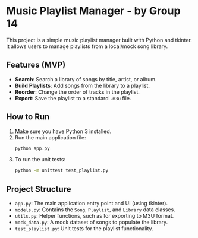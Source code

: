 # Music Playlist Manager - by Group 14

This project is a simple music playlist manager built with Python and tkinter. It allows users to manage playlists from a local/mock song library.

## Features (MVP)

-   **Search**: Search a library of songs by title, artist, or album.
-   **Build Playlists**: Add songs from the library to a playlist.
-   **Reorder**: Change the order of tracks in the playlist.
-   **Export**: Save the playlist to a standard `.m3u` file.

## How to Run

1.  Make sure you have Python 3 installed.
2.  Run the main application file:
    ```bash
    python app.py
    ```
3.  To run the unit tests:
    ```bash
    python -m unittest test_playlist.py
    ```

## Project Structure

-   `app.py`: The main application entry point and UI (using tkinter).
-   `models.py`: Contains the `Song`, `Playlist`, and `Library` data classes.
-   `utils.py`: Helper functions, such as for exporting to M3U format.
-   `mock_data.py`: A mock dataset of songs to populate the library.
-   `test_playlist.py`: Unit tests for the playlist functionality.
